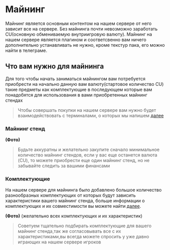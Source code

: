 # Майнинг

Майнинг является основным контентом на нашем сервере от него зависит все на сервере. 
Без майнинга почти невозможно заработать CU(основную обмениваемую внутриигровую валюту).
Майнинг на нашем сервере является плагином и соответсвенно вам ничего дополнительно устанавливать не нужно, кроме текстур пака, его можно найти в телеграме.

## Что вам нужно для майнинга 

Для того чтобы начать заниматься майнингом вам потребуется приобрести на начально данную вам валюту(стартовое количество CU) такие предметы как комплектующие в последующем которые вам понадобятся для использования в вами приобретенных майнинг стендах
> Чтобы совершать покупки на нашем сервере вам нужно будет взаимодействовать с терминалами, о которых мы напишем [далее](/guides/terminals)

### Майнинг стенд

**(Фото)**

> Будьте аккуратны и желательно закупите сначало минимальное количество майнинг стендов, если у вас еще останется валюта (CU), то можете приобрести еще один майнинг стенд, но не забывайте следить за вашими финансами

### Комплектующие

На нашем сервере для майнинга было добавлено большое количество разнообразных комплектующих от которых будут зависить характеристики вашего майнинг стенда, больше информации о комплектующих и их совместимости вы можете найти [далее](/guides/equipment).

**(Фото)** (желательно всех комплектующих и их характеристик)

> Советуем тщательно подбирать комплектующие для вашего майнинг стенда,так же согласовывать все с их характеристиками,вы всегда можете спросить у уже давно играющих на нашем сервере игроков
